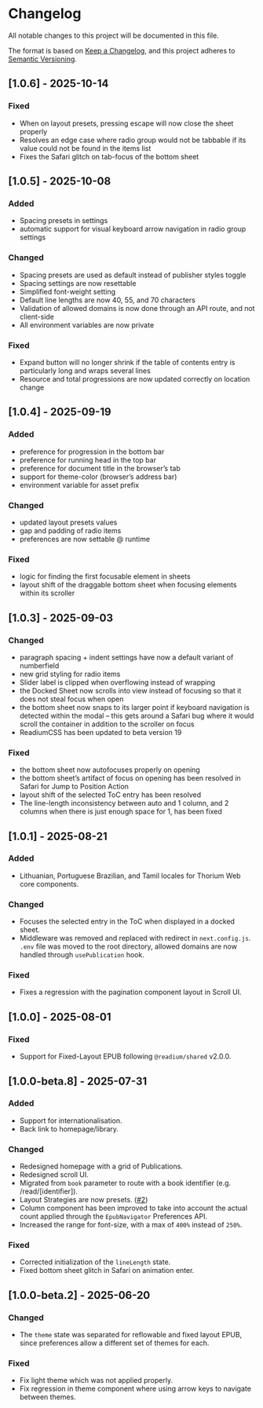 # Changelog

All notable changes to this project will be documented in this file.

The format is based on [Keep a Changelog](https://keepachangelog.com/en/1.1.0/),
and this project adheres to [Semantic Versioning](https://semver.org/spec/v2.0.0.html).

## [1.0.6] - 2025-10-14

### Fixed

- When on layout presets, pressing escape will now close the sheet properly
- Resolves an edge case where radio group would not be tabbable if its value could not be found in the items list
- Fixes the Safari glitch on tab-focus of the bottom sheet

## [1.0.5] - 2025-10-08

### Added

- Spacing presets in settings
- automatic support for visual keyboard arrow navigation in radio group settings

### Changed

- Spacing presets are used as default instead of publisher styles toggle
- Spacing settings are now resettable
- Simplified font-weight setting
- Default line lengths are now 40, 55, and 70 characters
- Validation of allowed domains is now done through an API route, and not client-side
- All environment variables are now private

### Fixed

- Expand button will no longer shrink if the table of contents entry is particularly long and wraps several lines
- Resource and total progressions are now updated correctly on location change

## [1.0.4] - 2025-09-19

### Added

- preference for progression in the bottom bar
- preference for running head in the top bar
- preference for document title in the browser’s tab
- support for theme-color (browser’s address bar)
- environment variable for asset prefix

### Changed

- updated layout presets values
- gap and padding of radio items
- preferences are now settable @ runtime

### Fixed

- logic for finding the first focusable element in sheets
- layout shift of the draggable bottom sheet when focusing elements within its scroller

## [1.0.3] - 2025-09-03

### Changed

- paragraph spacing + indent settings have now a default variant of numberfield
- new grid styling for radio items
- Slider label is clipped when overflowing instead of wrapping
- the Docked Sheet now scrolls into view instead of focusing so that it does not steal focus when open
- the bottom sheet now snaps to its larger point if keyboard navigation is detected within the modal – this gets around a Safari bug where it would scroll the container in addition to the scroller on focus
- ReadiumCSS has been updated to beta version 19

### Fixed

- the bottom sheet now autofocuses properly on opening
- the bottom sheet’s artifact of focus on opening has been resolved in Safari for Jump to Position Action
- layout shift of the selected ToC entry has been resolved
- The line-length inconsistency between auto and 1 column, and 2 columns when there is just enough space for 1, has been fixed

## [1.0.1] - 2025-08-21

### Added

- Lithuanian, Portuguese Brazilian, and Tamil locales for Thorium Web core components.

### Changed

- Focuses the selected entry in the ToC when displayed in a docked sheet.
- Middleware was removed and replaced with redirect in `next.config.js`. `.env` file was moved to the root directory, allowed domains are now handled through `usePublication` hook.

### Fixed

- Fixes a regression with the pagination component layout in Scroll UI.

## [1.0.0] - 2025-08-01

### Fixed

- Support for Fixed-Layout EPUB following `@readium/shared` v2.0.0.

## [1.0.0-beta.8] - 2025-07-31

### Added

- Support for internationalisation.
- Back link to homepage/library.

### Changed

- Redesigned homepage with a grid of Publications.
- Redesigned scroll UI.
- Migrated from `book` parameter to route with a book identifier (e.g. /read/[identifier]).
- Layout Strategies are now presets. ([#2](https://github.com/readium/playground/issues/2))
- Column component has been improved to take into account the actual count applied through the `EpubNavigator` Preferences API.
- Increased the range for font-size, with a max of `400%` instead of `250%`.

### Fixed

- Corrected initialization of the `lineLength` state.
- Fixed bottom sheet glitch in Safari on animation enter.

## [1.0.0-beta.2] - 2025-06-20

### Changed

- The `theme` state was separated for reflowable and fixed layout EPUB, since preferences allow a different set of themes for each.

### Fixed

- Fix light theme which was not applied properly.
- Fix regression in theme component where using arrow keys to navigate between themes.